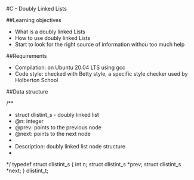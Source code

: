 
#C - Doubly Linked Lists

##Learning objectives

- What is a doubly linked Lists
- How to use doubly linked Lists
- Start to look for the right source of information withou too much help

##Requirements

- Compilation: on Ubuntu 20.04 LTS using gcc
- Code style: checked with Betty style, a specific style checker used by Holberton School

##Data structure

/**
 * struct dlistint_s - doubly linked list
 * @n: integer
 * @prev: points to the previous node
 * @next: points to the next node
 *
 * Description: doubly linked list node structure
 * 
 */
typedef struct dlistint_s
{
    int n;
    struct dlistint_s *prev;
    struct dlistint_s *next;
} dlistint_t;
